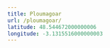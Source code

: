 ```yaml
---
title: Ploumagoar
url: /ploumagoar/
latitude: 48.544672000000006
longitude: -3.1315516000000003
---
```


